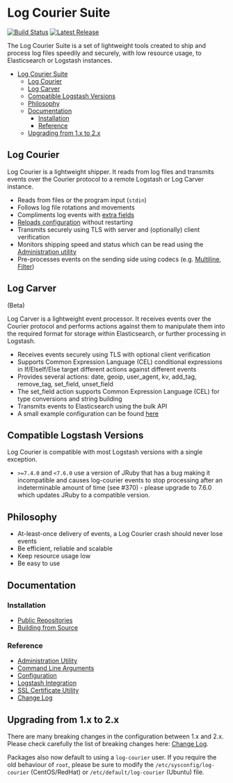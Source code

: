 # Log Courier Suite

[![Build Status](https://img.shields.io/github/workflow/status/driskell/log-courier/CI.svg?label=CI)](https://travis-ci.org/driskell/log-courier)
[![Latest Release](https://img.shields.io/github/release/driskell/log-courier.svg)](https://github.com/driskell/log-courier/releases/latest)

The Log Courier Suite is a set of lightweight tools created to ship and process
log files speedily and securely, with low resource usage, to Elasticsearch or
Logstash instances.

- [Log Courier Suite](#log-courier-suite)
  - [Log Courier](#log-courier)
  - [Log Carver](#log-carver)
  - [Compatible Logstash Versions](#compatible-logstash-versions)
  - [Philosophy](#philosophy)
  - [Documentation](#documentation)
    - [Installation](#installation)
    - [Reference](#reference)
  - [Upgrading from 1.x to 2.x](#upgrading-from-1x-to-2x)

## Log Courier

Log Courier is a lightweight shipper. It reads from log files and transmits events over
the Courier protocol to a remote Logstash or Log Carver instance.

- Reads from files or the program input (`stdin`)
- Follows log file rotations and movements
- Compliments log events with [extra fields](docs/Configuration.md#fields)
- [Reloads configuration](docs/Configuration.md#reloading) without restarting
- Transmits securely using TLS with server and (optionally) client verification
- Monitors shipping speed and status which can be read using the
[Administration utility](docs/AdministrationUtility.md)
- Pre-processes events on the sending side using codecs
(e.g. [Multiline](docs/codecs/Multiline.md), [Filter](docs/codecs/Filter.md))

## Log Carver

(Beta)

Log Carver is a lightweight event processor. It receives events over the Courier
protocol and performs actions against them to manipulate them into the required
format for storage within Elasticsearch, or further processing in Logstash.

- Receives events securely using TLS with optional client verification
- Supports Common Expression Language (CEL) conditional expressions in If/ElseIf/Else
target different actions against different events
- Provides several actions: date, geoip, user_agent, kv, add_tag, remove_tag, set_field, unset_field
- The set_field action supports Common Expression Language (CEL) for type conversions and string building
- Transmits events to Elasticsearch using the bulk API
- A small example configuration can be found [here](docs/examples/example-carver.yaml)

## Compatible Logstash Versions

Log Courier is compatible with most Logstash versions with a single exception.

* `>=7.4.0` and `<7.6.0` use a version of JRuby that has a bug making it incompatible
  and causes log-courier events to stop processing after an indeterminable amount
  of time (see #370) - please upgrade to 7.6.0 which updates JRuby to a compatible
  version.

## Philosophy

- At-least-once delivery of events, a Log Courier crash should never lose events
- Be efficient, reliable and scalable
- Keep resource usage low
- Be easy to use

## Documentation

### Installation

- [Public Repositories](docs/PublicRepositories.md)
- [Building from Source](docs/BuildingFromSource.md)

### Reference

- [Administration Utility](docs/AdministrationUtility.md)
- [Command Line Arguments](docs/CommandLineArguments.md)
- [Configuration](docs/Configuration.md)
- [Logstash Integration](docs/LogstashIntegration.md)
- [SSL Certificate Utility](docs/SSLCertificateUtility.md)
- [Change Log](CHANGELOG.md)

## Upgrading from 1.x to 2.x

There are many breaking changes in the configuration between 1.x and 2.x. Please
check carefully the list of breaking changes here:
[Change Log](CHANGELOG.md#200).

Packages also now default to using a `log-courier` user. If you require the old
behaviour of `root`, please be sure to modify the `/etc/sysconfig/log-courier`
(CentOS/RedHat) or `/etc/default/log-courier` (Ubuntu) file.
